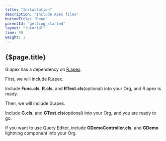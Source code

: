 ```yaml
---
title: "Installation"
description: "Include Apex files"
buttonTitle: "Done"
parentId: "getting_started"
layout: "tutorial"
time: 90
weight: 1
---
```


## {$page.title}

G.apex has a dependency on [R.apex](https://github.com/Click-to-Cloud/R.apex).

First, we will include R.apex.

Include **Func.cls**, **R.cls**, and **RTest.cls**(optional) into your Org, and R.apex is ready.

Then, we will include G.apex.

Include **G.cls**, and **GTest.cls**(optional) into your Org, and you are ready to go.

If you want to use Query Editor, include **GDemoController.cls**, and **GDemo** lightning component into your Org.
